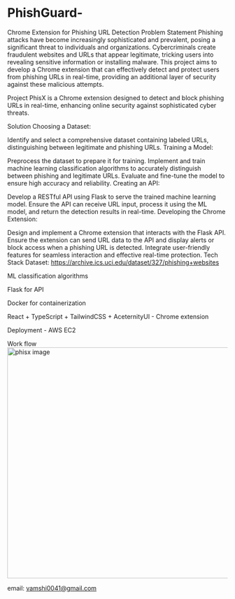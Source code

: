 # PhishGuard-
Chrome Extension for Phishing URL Detection
Problem Statement
Phishing attacks have become increasingly sophisticated and prevalent, posing a significant threat to individuals and organizations. Cybercriminals create fraudulent websites and URLs that appear legitimate, tricking users into revealing sensitive information or installing malware. This project aims to develop a Chrome extension that can effectively detect and protect users from phishing URLs in real-time, providing an additional layer of security against these malicious attempts.

Project
PhisX is a Chrome extension designed to detect and block phishing URLs in real-time, enhancing online security against sophisticated cyber threats.

Solution
Choosing a Dataset:

Identify and select a comprehensive dataset containing labeled URLs, distinguishing between legitimate and phishing URLs.
Training a Model:

Preprocess the dataset to prepare it for training.
Implement and train machine learning classification algorithms to accurately distinguish between phishing and legitimate URLs.
Evaluate and fine-tune the model to ensure high accuracy and reliability.
Creating an API:

Develop a RESTful API using Flask to serve the trained machine learning model.
Ensure the API can receive URL input, process it using the ML model, and return the detection results in real-time.
Developing the Chrome Extension:

Design and implement a Chrome extension that interacts with the Flask API.
Ensure the extension can send URL data to the API and display alerts or block access when a phishing URL is detected.
Integrate user-friendly features for seamless interaction and effective real-time protection.
Tech Stack
Dataset: https://archive.ics.uci.edu/dataset/327/phishing+websites

ML classification algorithms

Flask for API

Docker for containerization

React + TypeScript + TailwindCSS + AceternityUI - Chrome extension

Deployment - AWS EC2

Work flow
<img width="933" height="528" alt="phisx image" src="https://github.com/user-attachments/assets/d9f3f4fb-841b-44c5-b005-88920c16831c" />



email: vamshi0041@gmail.com
